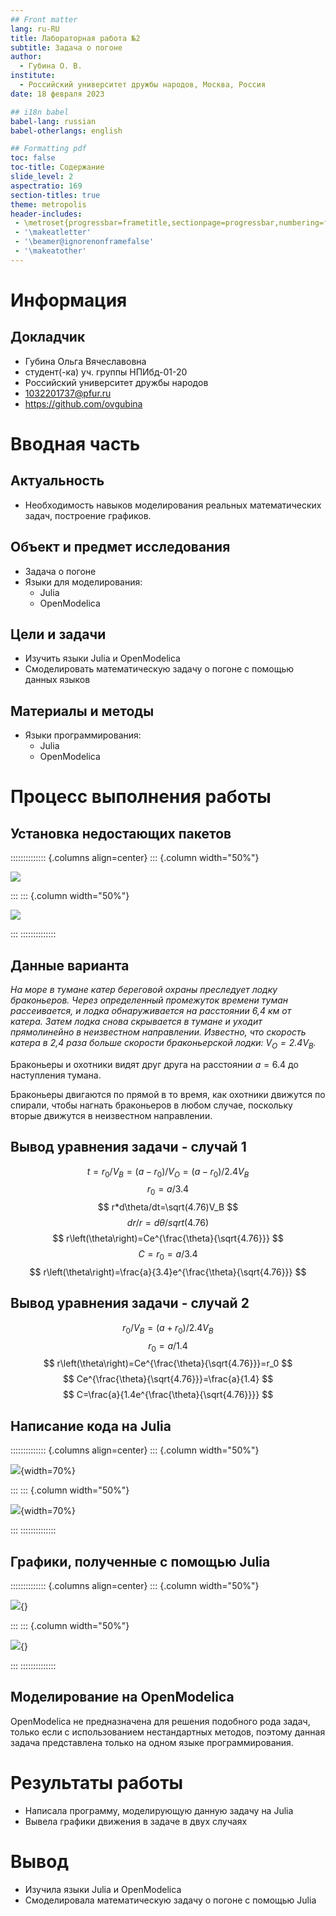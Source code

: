 ```yaml
---
## Front matter
lang: ru-RU
title: Лабораторная работа №2
subtitle: Задача о погоне
author:
  - Губина О. В.
institute:
  - Российский университет дружбы народов, Москва, Россия
date: 18 февраля 2023

## i18n babel
babel-lang: russian
babel-otherlangs: english

## Formatting pdf
toc: false
toc-title: Содержание
slide_level: 2
aspectratio: 169
section-titles: true
theme: metropolis
header-includes:
 - \metroset{progressbar=frametitle,sectionpage=progressbar,numbering=fraction}
 - '\makeatletter'
 - '\beamer@ignorenonframefalse'
 - '\makeatother'
---
```


# Информация

## Докладчик

  * Губина Ольга Вячеславовна
  * студент(-ка) уч. группы НПИбд-01-20
  * Российский университет дружбы народов
  * [1032201737@pfur.ru](mailto:1032201737@rudn.ru)
  * <https://github.com/ovgubina>

# Вводная часть

## Актуальность

- Необходимость навыков моделирования реальных математических задач, построение графиков. 

## Объект и предмет исследования

- Задача о погоне
- Языки для моделирования:
  - Julia
  - OpenModelica

## Цели и задачи

- Изучить языки Julia и OpenModelica
- Смоделировать математическую задачу о погоне с помощью данных языков

## Материалы и методы

- Языки программирования:
  - Julia
  - OpenModelica

# Процесс выполнения работы

## Установка недостающих пакетов 

:::::::::::::: {.columns align=center}
::: {.column width="50%"}

![](./image/1.png)

:::
::: {.column width="50%"}

![](./image/3.png)

:::
::::::::::::::

## Данные варианта

*На море в тумане катер береговой охраны преследует лодку браконьеров.
Через определенный промежуток времени туман рассеивается, и лодка
обнаруживается на расстоянии 6,4 км от катера. Затем лодка снова скрывается в
тумане и уходит прямолинейно в неизвестном направлении. Известно, что скорость
катера в 2,4 раза больше скорости браконьерской лодки: $V_O=2.4V_B$.*

Браконьеры и охотники видят друг друга на расстоянии $a=6.4$ до наступления тумана.

Браконьеры двигаются по прямой в то время, как охотники движутся по спирали, чтобы нагнать браконьеров в любом случае, поскольку вторые движутся в неизвестном направлении.

## Вывод уравнения задачи - случай 1

$$
t=r_0/V_B=(a-r_0)/V_O=(a-r_0)/2.4V_B
$$ 
$$
r_0=a/3.4
$$ 
$$
r*d\theta/dt=\sqrt(4.76)V_B
$$ 
$$
dr/r=d\theta/sqrt(4.76)
$$
$$
r\left(\theta\right)=Ce^{\frac{\theta}{\sqrt{4.76}}}
$$ 
$$
C=r_0=a/3.4
$$ 
$$
r\left(\theta\right)=\frac{a}{3.4}e^{\frac{\theta}{\sqrt{4.76}}}
$$ 

## Вывод уравнения задачи - случай 2

$$
r_0/V_B=(a+r_0)/2.4V_B 
$$ 
$$
r_0=a/1.4
$$ 
$$
r\left(\theta\right)=Ce^{\frac{\theta}{\sqrt{4.76}}}=r_0
$$
$$
Ce^{\frac{\theta}{\sqrt{4.76}}}=\frac{a}{1.4}
$$
$$
C=\frac{a}{1.4e^{\frac{\theta}{\sqrt{4.76}}}}
$$

## Написание кода на Julia

:::::::::::::: {.columns align=center}
::: {.column width="50%"}

![](./image/7.png){width=70%}

:::
::: {.column width="50%"}

![](./image/8.png){width=70%}

:::
::::::::::::::

## Графики, полученные с помощью Julia

:::::::::::::: {.columns align=center}
::: {.column width="50%"}

![](./image/lab02case01.png){}

:::
::: {.column width="50%"}

![](./image/lab02case02.png){}

:::
::::::::::::::

## Моделирование на OpenModelica

OpenModelica не предназначена для решения подобного рода задач, только если с использованием нестандартных методов, поэтому данная задача представлена только на одном языке программирования. 

# Результаты работы

- Написала программу, моделирующую данную задачу на Julia
- Вывела графики движения в задаче в двух случаях

# Вывод

- Изучила языки Julia и OpenModelica
- Смоделировала математическую задачу о погоне с помощью Julia

[def]: ttps://github.com/ovgubina